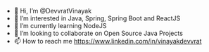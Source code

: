 - 👋 Hi, I’m @DevvratVinayak
- 👀 I’m interested in Java, Spring, Spring Boot and ReactJS
- 🌱 I’m currently learning NodeJS
- 💞️ I’m looking to collaborate on Open Source Java Projects
- 📫 How to reach me https://www.linkedin.com/in/vinayakdevvrat
